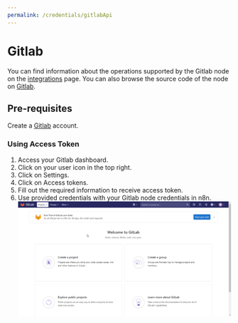 ```yaml
---
permalink: /credentials/gitlabApi
---
```


# Gitlab
You can find information about the operations supported by the Gitlab node on the [integrations](https://n8n.io/integrations/n8n-nodes-base.gitlab) page. You can also browse the source code of the node on [Gitlab](https://github.com/n8n-io/n8n/tree/master/packages/nodes-base/nodes/Gitlab).

## Pre-requisites

Create a [Gitlab](https://gitlab.com/) account.

### Using Access Token

1. Access your Gitlab dashboard.
2. Click on your user icon in the top right.
3. Click on Settings.
4. Click on Access tokens.
5. Fill out the required information to receive access token.
6. Use provided credentials with your Gitlab node credentials in n8n.
![Getting Gitlab credentials](./using-access-token.gif)
